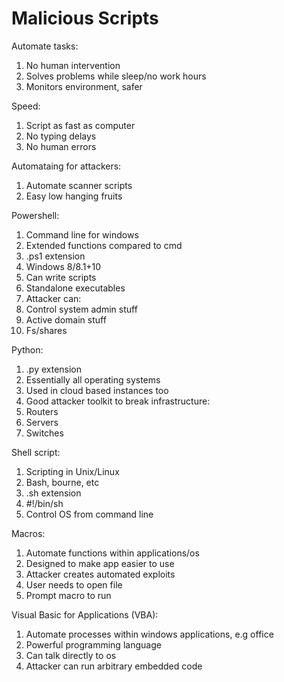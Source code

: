 # Malicious Scripts

Automate tasks:
1. No human intervention
1. Solves problems while sleep/no work hours
1. Monitors environment, safer

Speed:
1. Script as fast as computer
1. No typing delays
1. No human errors

Automataing for attackers:
1. Automate scanner scripts
1. Easy low hanging fruits

Powershell:
1. Command line for windows
1. Extended functions compared to cmd
1. .ps1 extension
1. Windows 8/8.1+10
1. Can write scripts
1. Standalone executables
1. Attacker can:
 1. Control system admin stuff
 1. Active domain stuff
 1. Fs/shares

Python:
1. .py extension
1. Essentially all operating systems
1. Used in cloud based instances too
1. Good attacker toolkit to break infrastructure:
 1. Routers
 1. Servers
 1. Switches

Shell script:
1. Scripting in Unix/Linux
1. Bash, bourne, etc
1. .sh extension
1. #!/bin/sh
1. Control OS from command line

Macros:
1. Automate functions within applications/os
1. Designed to make app easier to use
1. Attacker creates automated exploits
 1. User needs to open file
 1. Prompt macro to run

Visual Basic for Applications (VBA):
1. Automate processes within windows applications, e.g office
1. Powerful programming language
 1. Can talk directly to os
1. Attacker can run arbitrary embedded code
